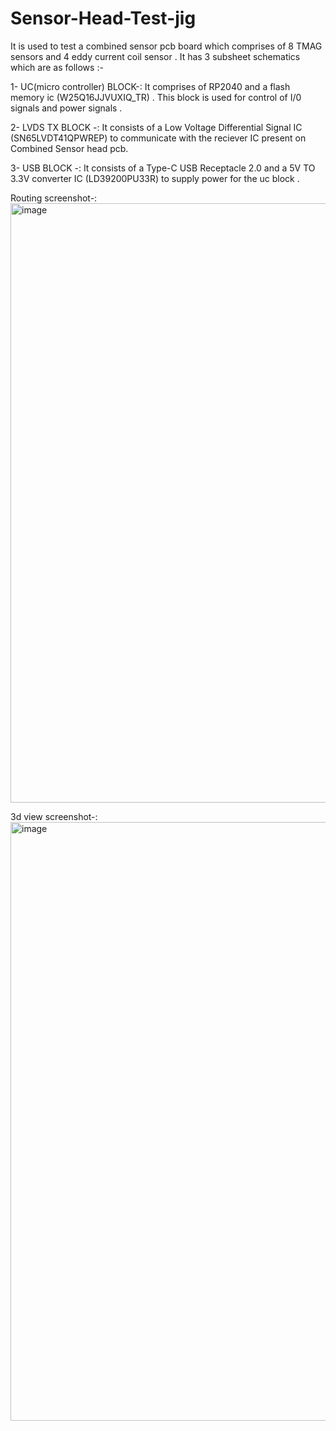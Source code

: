 # Sensor-Head-Test-jig
It is used to test a combined sensor pcb board which comprises of 8 TMAG sensors and 4 eddy current coil sensor . It has 3 subsheet schematics which are as follows :-

1- UC(micro controller) BLOCK-: It comprises of RP2040 and a flash memory ic (W25Q16JJVUXIQ_TR) . This block is used for control of I/0 signals and power signals . <br />

2- LVDS TX BLOCK -: It consists of a Low Voltage Differential Signal IC (SN65LVDT41QPWREP) to communicate with the reciever IC present on Combined Sensor head pcb.<br />

3- USB BLOCK -: It consists of a Type-C USB Receptacle 2.0 and a 5V TO 3.3V converter IC (LD39200PU33R) to supply power for the uc block .  <br />

Routing screenshot-:
<img width="959" alt="image" src="https://github.com/user-attachments/assets/26002964-731a-4dc3-a6bb-4706c5040e30">

3d view screenshot-:
<img width="958" alt="image" src="https://github.com/user-attachments/assets/77faff42-b8fb-4f79-a780-e1a04276a7b9">
